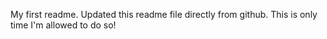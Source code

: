 My first readme.
Updated this readme file directly from github. 
This is only time I'm allowed to do so!
